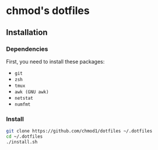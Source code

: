 # chmod's dotfiles

## Installation

### Dependencies

First, you need to install these packages:

- `git`
- `zsh`
- `tmux`
- `awk (GNU awk)`
- `netstat`
- `numfmt`

### Install

```bash
git clone https://github.com/chmod1/dotfiles ~/.dotfiles
cd ~/.dotfiles
./install.sh
```
